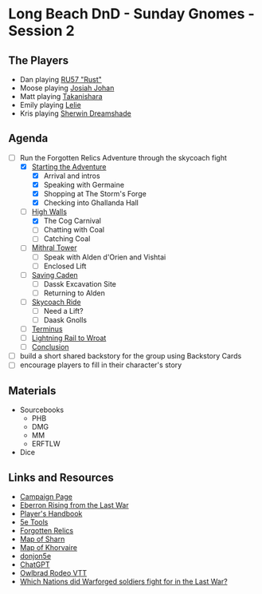 # Long Beach DnD - Sunday Gnomes - Session 2

## The Players

- Dan playing [RU57 "Rust"](https://www.dndbeyond.com/characters/95604296)
- Moose playing [Josiah Johan](https://www.dndbeyond.com/characters/95668348)
- Matt playing [Takanishara](https://www.dndbeyond.com/characters/95702103)
- Emily playing [Lelie](https://www.dndbeyond.com/characters/95695007)
- Kris playing [Sherwin Dreamshade](https://www.dndbeyond.com/characters/95704439)

## Agenda

- [ ] Run the Forgotten Relics Adventure through the skycoach fight
  - [x] [Starting the Adventure](https://www.dndbeyond.com/sources/erftlw/)
    - [x] Arrival and intros
    - [x] Speaking with Germaine
    - [x] Shopping at The Storm's Forge
    - [x] Checking into Ghallanda Hall
  - [ ] [High Walls](https://www.dndbeyond.com/sources/erftlw/building-eberron-adventures-forgotten-relics#HighWalls)
    - [x] The Cog Carnival
    - [ ] Chatting with Coal
    - [ ] Catching Coal
  - [ ] [Mithral Tower](https://www.dndbeyond.com/sources/erftlw/building-eberron-adventures-forgotten-relics#MithralTower)
    - [ ] Speak with Alden d'Orien and Vishtai
    - [ ] Enclosed Lift
  - [ ] [Saving Caden](https://www.dndbeyond.com/sources/erftlw/building-eberron-adventures-forgotten-relics#SavingCaden)
    - [ ] Dassk Excavation Site
    - [ ] Returning to Alden
  - [ ] [Skycoach Ride](https://www.dndbeyond.com/sources/erftlw/building-eberron-adventures-forgotten-relics#SkycoachRide)
    - [ ] Need a Lift?
    - [ ] Daask Gnolls
  - [ ] [Terminus](https://www.dndbeyond.com/sources/erftlw/building-eberron-adventures-forgotten-relics#Terminus)
  - [ ] [Lightning Rail to Wroat](https://www.dndbeyond.com/sources/erftlw/building-eberron-adventures-forgotten-relics#LightningRailtoWroat)
  - [ ] [Conclusion](https://www.dndbeyond.com/sources/erftlw/building-eberron-adventures-forgotten-relics#Conclusion)
- [ ] build a short shared backstory for the group using Backstory Cards
- [ ] encourage players to fill in their character's story

## Materials

- Sourcebooks
  - PHB
  - DMG
  - MM
  - ERFTLW
- Dice

## Links and Resources

- [Campaign Page](https://www.dndbeyond.com/campaigns/3850344)
- [Eberron Rising from the Last War](https://www.dndbeyond.com/sources/erftlw)
- [Player's Handbook](https://www.dndbeyond.com/sources/phb)
- [5e Tools](https://5e.tools/book.html#erlw)
- [Forgotten Relics](https://www.dndbeyond.com/sources/erftlw/building-eberron-adventures-forgotten-relics)
- [Map of Sharn](https://eberronmap.johnarcadian.com/sharncityoftowers/)
- [Map of Khorvaire](https://i.pinimg.com/originals/77/06/02/770602e6ebcc4671d447155f36004933.jpg)
- [donjon5e](https://donjon.bin.sh/5e/)
- [ChatGPT](https://chat.openai.com/chat)
- [Owlbrad Rodeo VTT](https://www.owlbear.rodeo/)
- [Which Nations did Warforged soldiers fight for in the Last War?](https://rpg.stackexchange.com/questions/162883/which-nations-did-the-warforged-fight-for-in-the-last-war-on-eberron)
